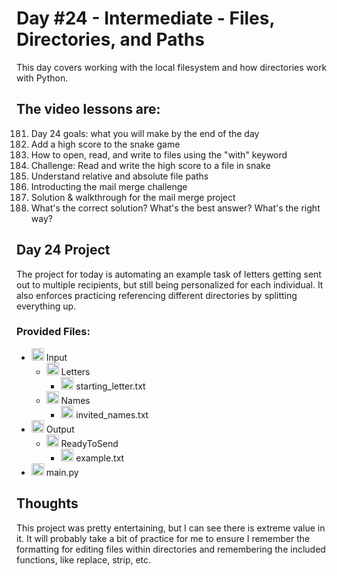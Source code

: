# Day #24 - Intermediate - Files, Directories, and Paths
This day covers working with the local filesystem and how directories work with Python.

## The video lessons are:
181. Day 24 goals: what you will make by the end of the day
182. Add a high score to the snake game
183. How to open, read, and write to files using the "with" keyword
184. Challenge: Read and write the high score to a file in snake
185. Understand relative and absolute file paths
186. Introducting the mail merge challenge
187. Solution & walkthrough for the mail merge project
188. What's the correct solution? What's the best answer? What's the right way?

## Day 24 Project
The project for today is automating an example task of letters getting sent out to multiple recipients, but still being personalized for each individual. It also enforces practicing referencing different directories by splitting everything up. 

### Provided Files:
- <img src="https://raw.githubusercontent.com/FortAwesome/Font-Awesome/6.x/svgs/solid/folder-closed.svg" width="20" height="20"> Input
    - <img src="https://raw.githubusercontent.com/FortAwesome/Font-Awesome/6.x/svgs/solid/folder-closed.svg" width="20" height="20"> Letters
        - <img src="https://raw.githubusercontent.com/FortAwesome/Font-Awesome/6.x/svgs/solid/file.svg" width="20" height="20"> starting_letter.txt
    - <img src="https://raw.githubusercontent.com/FortAwesome/Font-Awesome/6.x/svgs/solid/folder-closed.svg" width="20" height="20"> Names
        - <img src="https://raw.githubusercontent.com/FortAwesome/Font-Awesome/6.x/svgs/solid/file.svg" width="20" height="20"> invited_names.txt
- <img src="https://raw.githubusercontent.com/FortAwesome/Font-Awesome/6.x/svgs/solid/folder-closed.svg" width="20" height="20"> Output
    - <img src="https://raw.githubusercontent.com/FortAwesome/Font-Awesome/6.x/svgs/solid/folder-closed.svg" width="20" height="20"> ReadyToSend
        - <img src="https://raw.githubusercontent.com/FortAwesome/Font-Awesome/6.x/svgs/solid/file.svg" width="20" height="20"> example.txt
- <img src="https://raw.githubusercontent.com/FortAwesome/Font-Awesome/6.x/svgs/solid/code.svg" width="20" height="20"> main.py

## Thoughts
This project was pretty entertaining, but I can see there is extreme value in it. It will probably take a bit of practice for me to ensure I remember the formatting for editing files within directories and remembering the included functions, like replace, strip, etc. 